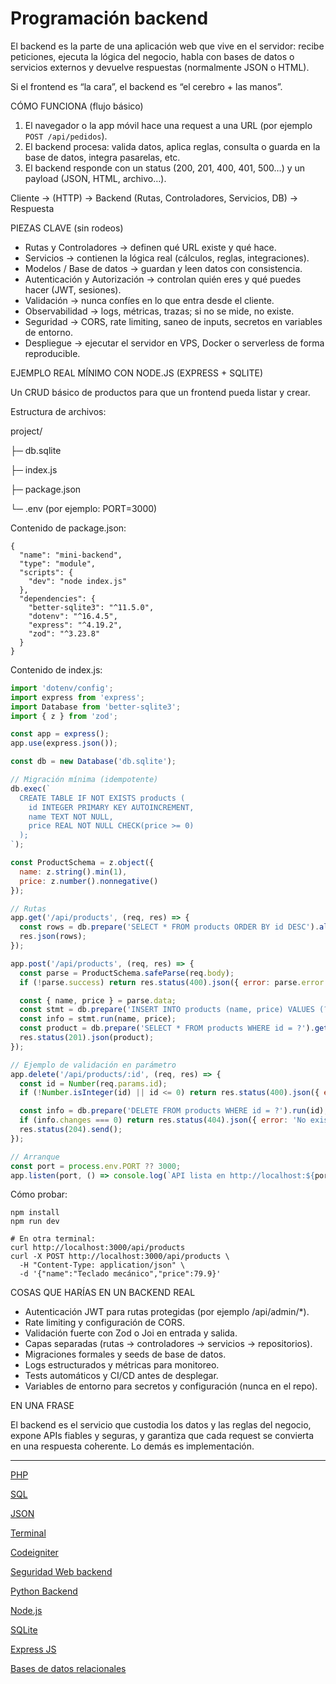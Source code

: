 # Programación backend

El backend es la parte de una aplicación web que vive en el servidor: recibe peticiones, ejecuta la lógica del negocio, habla con bases de datos o servicios externos y devuelve respuestas (normalmente JSON o HTML).

Si el frontend es “la cara”, el backend es “el cerebro + las manos”.

CÓMO FUNCIONA (flujo básico)

1. El navegador o la app móvil hace una request a una URL (por ejemplo `POST /api/pedidos`).
2. El backend procesa: valida datos, aplica reglas, consulta o guarda en la base de datos, integra pasarelas, etc.
3. El backend responde con un status (200, 201, 400, 401, 500…) y un payload (JSON, HTML, archivo…).

Cliente → (HTTP) → Backend (Rutas, Controladores, Servicios, DB) → Respuesta

PIEZAS CLAVE (sin rodeos)

- Rutas y Controladores → definen qué URL existe y qué hace.
- Servicios → contienen la lógica real (cálculos, reglas, integraciones).
- Modelos / Base de datos → guardan y leen datos con consistencia.
- Autenticación y Autorización → controlan quién eres y qué puedes hacer (JWT, sesiones).
- Validación → nunca confíes en lo que entra desde el cliente.
- Observabilidad → logs, métricas, trazas; si no se mide, no existe.
- Seguridad → CORS, rate limiting, saneo de inputs, secretos en variables de entorno.
- Despliegue → ejecutar el servidor en VPS, Docker o serverless de forma reproducible.

EJEMPLO REAL MÍNIMO CON NODE.JS (EXPRESS + SQLITE)

Un CRUD básico de productos para que un frontend pueda listar y crear.

Estructura de archivos:

project/

├─ db.sqlite

├─ index.js

├─ package.json

└─ .env  (por ejemplo: PORT=3000)

Contenido de package.json:

```
{
  "name": "mini-backend",
  "type": "module",
  "scripts": {
    "dev": "node index.js"
  },
  "dependencies": {
    "better-sqlite3": "^11.5.0",
    "dotenv": "^16.4.5",
    "express": "^4.19.2",
    "zod": "^3.23.8"
  }
}

```

Contenido de index.js:

```jsx
import 'dotenv/config';
import express from 'express';
import Database from 'better-sqlite3';
import { z } from 'zod';

const app = express();
app.use(express.json());

const db = new Database('db.sqlite');

// Migración mínima (idempotente)
db.exec(`
  CREATE TABLE IF NOT EXISTS products (
    id INTEGER PRIMARY KEY AUTOINCREMENT,
    name TEXT NOT NULL,
    price REAL NOT NULL CHECK(price >= 0)
  );
`);

const ProductSchema = z.object({
  name: z.string().min(1),
  price: z.number().nonnegative()
});

// Rutas
app.get('/api/products', (req, res) => {
  const rows = db.prepare('SELECT * FROM products ORDER BY id DESC').all();
  res.json(rows);
});

app.post('/api/products', (req, res) => {
  const parse = ProductSchema.safeParse(req.body);
  if (!parse.success) return res.status(400).json({ error: parse.error.flatten() });

  const { name, price } = parse.data;
  const stmt = db.prepare('INSERT INTO products (name, price) VALUES (?, ?)');
  const info = stmt.run(name, price);
  const product = db.prepare('SELECT * FROM products WHERE id = ?').get(info.lastInsertRowid);
  res.status(201).json(product);
});

// Ejemplo de validación en parámetro
app.delete('/api/products/:id', (req, res) => {
  const id = Number(req.params.id);
  if (!Number.isInteger(id) || id <= 0) return res.status(400).json({ error: 'id inválido' });

  const info = db.prepare('DELETE FROM products WHERE id = ?').run(id);
  if (info.changes === 0) return res.status(404).json({ error: 'No existe' });
  res.status(204).send();
});

// Arranque
const port = process.env.PORT ?? 3000;
app.listen(port, () => console.log(`API lista en http://localhost:${port}`));

```

Cómo probar:

```
npm install
npm run dev

# En otra terminal:
curl http://localhost:3000/api/products
curl -X POST http://localhost:3000/api/products \
  -H "Content-Type: application/json" \
  -d '{"name":"Teclado mecánico","price":79.9}'

```

COSAS QUE HARÍAS EN UN BACKEND REAL

- Autenticación JWT para rutas protegidas (por ejemplo /api/admin/*).
- Rate limiting y configuración de CORS.
- Validación fuerte con Zod o Joi en entrada y salida.
- Capas separadas (rutas → controladores → servicios → repositorios).
- Migraciones formales y seeds de base de datos.
- Logs estructurados y métricas para monitoreo.
- Tests automáticos y CI/CD antes de desplegar.
- Variables de entorno para secretos y configuración (nunca en el repo).

EN UNA FRASE

El backend es el servicio que custodia los datos y las reglas del negocio, expone APIs fiables y seguras, y garantiza que cada request se convierta en una respuesta coherente. Lo demás es implementación.

---

[PHP](https://www.notion.so/PHP-1af9de518f2280629388cc5c3600495d?pvs=21)

[SQL](https://www.notion.so/SQL-1d89de518f22800fa9eaedb7801ed85b?pvs=21)

[JSON](https://www.notion.so/JSON-1da9de518f2280169bc6c5af646d29c4?pvs=21)

[Terminal](https://www.notion.so/Terminal-1dc9de518f22802cb0fad46fe2e810eb?pvs=21)

[Codeigniter](https://www.notion.so/Codeigniter-1f59de518f22807f8755cb20b28dad3f?pvs=21)

[Seguridad Web backend](https://www.notion.so/Seguridad-Web-backend-1ff9de518f228069bc02c30a98a0b0a3?pvs=21)

[Python Backend](https://www.notion.so/Python-Backend-1819de518f22809a86a0e1e311a9054d?pvs=21)

[Node.js](https://www.notion.so/Node-js-2219de518f228068a0e5dcdb219a6197?pvs=21)

[SQLite](https://www.notion.so/SQLite-2879de518f228066b455f6bee2d259c1?pvs=21)

[Express JS](https://www.notion.so/Express-JS-2879de518f2280cd8a0ccf5a3a6d11f3?pvs=21)

[Bases de datos relacionales](https://www.notion.so/Bases-de-datos-relacionales-2889de518f2280158899e63a368815d1?pvs=21)